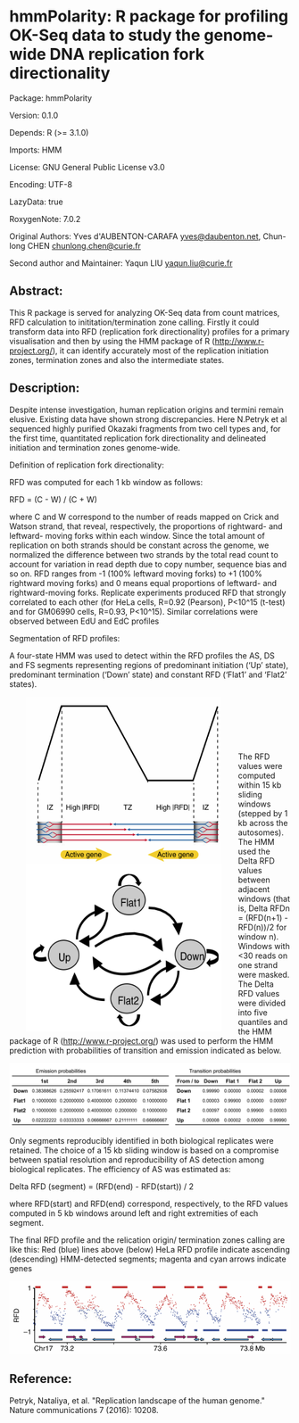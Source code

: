 # hmmPolarity: R package for profiling OK-Seq data to study the genome-wide DNA replication fork directionality

Package: hmmPolarity

Version: 0.1.0

Depends: R (>= 3.1.0)

Imports: HMM

License: GNU General Public License v3.0

Encoding: UTF-8

LazyData: true

RoxygenNote: 7.0.2

Original Authors: Yves d'AUBENTON-CARAFA <yves@daubenton.net>, Chun-long CHEN <chunlong.chen@curie.fr>

Second author and Maintainer: Yaqun LIU <yaqun.liu@curie.fr>

## Abstract: 

This R package is served for analyzing OK-Seq data from count matrices, RFD calculation to inititation/termination zone calling. Firstly it could transform data into RFD (replication fork directionality) profiles for a primary visualisation and then by using the HMM package of R (http://www.r-project.org/), it can identify accurately most of the replication initiation zones, termination zones and also the intermediate states.

## Description:

Despite intense investigation, human replication origins and termini remain elusive. Existing data have shown strong discrepancies. Here  N.Petryk et al sequenced highly purified Okazaki fragments from two cell types and, for the first time, quantitated replication fork directionality and delineated initiation and termination zones genome-wide.

Definition of replication fork directionality:

RFD was computed for each 1 kb window as follows:

RFD = (C - W) / (C + W)

where C and W correspond to the number of reads mapped on Crick and Watson strand, that reveal, respectively, the proportions of rightward- and leftward- moving forks within each window. Since the total amount of replication on both strands should be constant across the genome, we normalized the difference between two strands by the total read count to account for variation in read depth due to copy number, sequence bias and so on. RFD ranges from -1 (100% leftward moving forks) to +1 (100% rightward moving forks) and 0 means equal proportions of leftward- and rightward-moving forks. Replicate experiments produced RFD that strongly correlated to each other (for HeLa cells, R=0.92 (Pearson), P<10^15 (t-test) and for GM06990 cells, R=0.93, P<10^15). Similar correlations were observed between EdU and EdC profiles

Segmentation of RFD profiles:

A four-state HMM was used to detect within the RFD profiles the AS, DS and FS segments representing regions of predominant initiation (‘Up’ state), predominant termination (‘Down’ state) and constant RFD (‘Flat1’ and ‘Flat2’ states). 


<img align="left" src="https://github.com/CL-CHEN-Lab/OK-Seq/blob/master/img/fig4.png" hspace="30" width="350" height="300"/>
<img align="left" src="https://github.com/CL-CHEN-Lab/OK-Seq/blob/master/img/fig1.png" hspace="30" width="350" height="300"/>
<br/><br/><br/><br/><br/>


The RFD values were computed within 15 kb sliding windows (stepped by 1 kb across the autosomes). The HMM used the Delta RFD values between adjacent windows (that is, Delta RFDn = (RFD(n+1)  - RFD(n))/2 for window n). Windows with <30 reads on one strand were masked. The Delta RFD values were divided into five quantiles and the HMM package of R (http://www.r-project.org/) was used to perform the HMM prediction with probabilities of transition and emission indicated as below. 

!["Fig.3 emission (left table) and transition (right table) probabilities used in the HMM segmentation." ](https://github.com/CL-CHEN-Lab/OK-Seq/blob/master/img/fig2.png) 

Only segments reproducibly identified in both biological replicates were retained. The choice of a 15 kb sliding window is based on a compromise between spatial resolution and reproducibility of AS detection among biological replicates. The efficiency of AS was estimated as:

Delta RFD (segment) = (RFD(end) - RFD(start)) / 2

where RFD(start) and RFD(end) correspond, respectively, to the RFD values computed in 5 kb windows around left and right extremities of each segment.

The final RFD profile and the relication origin/ termination zones calling are like this: Red (blue) lines above (below) HeLa RFD profile indicate ascending (descending) HMM-detected segments; magenta and cyan arrows indicate genes

![    Fig.1 Red (blue) lines above (below) HeLa RFD profile indicate ascending (descending) HMM-detected segments (see Methods section); magenta and cyan arrows indicate genes. ](https://github.com/CL-CHEN-Lab/OK-Seq/blob/master/img/fig3.png) 


## Reference:

Petryk, Nataliya, et al. "Replication landscape of the human genome." Nature communications 7 (2016): 10208.
